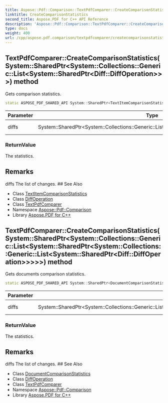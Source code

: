 ```yaml
---
title: Aspose::Pdf::Comparison::TextPdfComparer::CreateComparisonStatistics method
linktitle: CreateComparisonStatistics
second_title: Aspose.PDF for C++ API Reference
description: 'Aspose::Pdf::Comparison::TextPdfComparer::CreateComparisonStatistics method. Gets comparison statistics in C++.'
type: docs
weight: 400
url: /cpp/aspose.pdf.comparison/textpdfcomparer/createcomparisonstatistics/
---
```

## TextPdfComparer::CreateComparisonStatistics(System::SharedPtr\<System::Collections::Generic::List\<System::SharedPtr\<Diff::DiffOperation\>\>\>) method


Gets comparison statistics.

```cpp
static ASPOSE_PDF_SHARED_API System::SharedPtr<TextItemComparisonStatistics> Aspose::Pdf::Comparison::TextPdfComparer::CreateComparisonStatistics(System::SharedPtr<System::Collections::Generic::List<System::SharedPtr<Diff::DiffOperation>>> diffs)
```


| Parameter | Type | Description |
| --- | --- | --- |
| diffs | System::SharedPtr\<System::Collections::Generic::List\<System::SharedPtr\<Diff::DiffOperation\>\>\> | The list of changes. |

### ReturnValue

The statistics.
## Remarks


<parameterlist kind="param">
  <parameteritem>
    <parameternamelist>
      <parametername>diffs</parametername>
    </parameternamelist>
    <parameterdescription>
      <para>The list of changes.</para>
    </parameterdescription>
  </parameteritem>
</parameterlist>
## See Also

* Class [TextItemComparisonStatistics](../../textitemcomparisonstatistics/)
* Class [DiffOperation](../../../aspose.pdf.comparison.diff/diffoperation/)
* Class [TextPdfComparer](../)
* Namespace [Aspose::Pdf::Comparison](../../)
* Library [Aspose.PDF for C++](../../../)
## TextPdfComparer::CreateComparisonStatistics(System::SharedPtr\<System::Collections::Generic::List\<System::SharedPtr\<System::Collections::Generic::List\<System::SharedPtr\<Diff::DiffOperation\>\>\>\>\>) method


Gets documents comparison statistics.

```cpp
static ASPOSE_PDF_SHARED_API System::SharedPtr<DocumentComparisonStatistics> Aspose::Pdf::Comparison::TextPdfComparer::CreateComparisonStatistics(System::SharedPtr<System::Collections::Generic::List<System::SharedPtr<System::Collections::Generic::List<System::SharedPtr<Diff::DiffOperation>>>>> diffs)
```


| Parameter | Type | Description |
| --- | --- | --- |
| diffs | System::SharedPtr\<System::Collections::Generic::List\<System::SharedPtr\<System::Collections::Generic::List\<System::SharedPtr\<Diff::DiffOperation\>\>\>\>\> | The list of changes. |

### ReturnValue

The statistics.
## Remarks


<parameterlist kind="param">
  <parameteritem>
    <parameternamelist>
      <parametername>diffs</parametername>
    </parameternamelist>
    <parameterdescription>
      <para>The list of changes.</para>
    </parameterdescription>
  </parameteritem>
</parameterlist>
## See Also

* Class [DocumentComparisonStatistics](../../documentcomparisonstatistics/)
* Class [DiffOperation](../../../aspose.pdf.comparison.diff/diffoperation/)
* Class [TextPdfComparer](../)
* Namespace [Aspose::Pdf::Comparison](../../)
* Library [Aspose.PDF for C++](../../../)
